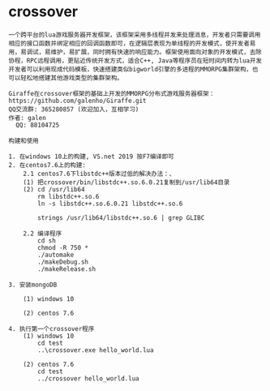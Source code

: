 # crossover

    一个跨平台的lua游戏服务器开发框架，该框架采用多线程并发来处理消息，开发者只需要调用相应的接口函数并绑定相应的回调函数即可，在逻辑层表现为单线程的开发模式，使开发者易用，易调试，易维护，易扩展，同时拥有快速的响应能力。框架使用面向对象的开发模式，去除协程，RPC远程调用，更贴近传统开发方式，适合C++, Java等程序员在短时间内转为lua开发
	开发者可以利用现成代码模板，快速搭建类似bigworld引擎的多进程的MMORPG集群架构，也可以轻松地搭建其他游戏类型的集群架构。

	Giraffe在crossover框架的基础上开发的MMORPG分布式游戏服务器框架：https://github.com/galenho/Giraffe.git
	QQ交流群: 365280857 (欢迎加入，互相学习)
	作者: galen
	  QQ: 88104725
	  
	构建和使用
	
	1. 在windows 10上的构建, VS.net 2019 按F7编译即可
	2. 在centos7.6上的构建:
	  	2.1 centos7.6下libstdc++版本过低的解决办法：、
		(1) 把crossover/bin/libstdc++.so.6.0.21复制到/usr/lib64目录
		(2) cd /usr/lib64
			rm libstdc++.so.6
			ln -s libstdc++.so.6.0.21 libstdc++.so.6

			strings /usr/lib64/libstdc++.so.6 | grep GLIBC
			
		2.2 编译程序
			cd sh
			chmod -R 750 *
			./automake
			./makeDebug.sh
			./makeRelease.sh
			
	3. 安装mongoDB
	  
	  	(1) windows 10
		
		(2) centos 7.6
		
	4. 执行第一个crossover程序
		(1) windows 10
			cd test
			..\crossover.exe hello_world.lua
			
		(2)	centos 7.6
			cd test
			../crossover hello_world.lua

